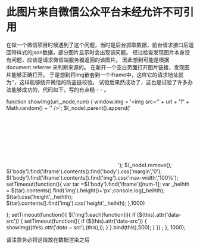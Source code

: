 # 此图片来自微信公众平台未经允许不可引用
 
 在做一个微信项目时候遇到了这个问题，当时是后台抓取数据，前台请求接口后返回带样式的json数据，部分图片显示时会出现该问题。
经过检查发现图片本身没有问题，应该是请求微信端服务器返回的该图片。
因此想到可能是根据 document.referrer 来判断来源的。 在新开一个空白页面打开图片链接，发现图片能够正确打开。
于是想到将img嵌套到一个iframe中，这样它的请求地址就为‘’，这样能够绕开微信的防盗链校验。
试验后果然成功了，这也是试验了许多办法能够成功的，代码如下，写的有点糙 - - 。


function showImg(url,_node,num) {
    window.img = '<img  src=\'' + url + '?' + Math.random() + '\' />';
    $(_node).parent().append('<iframe class="iframe-content"  src="javascript:parent.img;" frameBorder="0" scrolling="no" style="max-width: 100%;"></iframe>');
    $(_node).remove();
    $('body').find('iframe').contents().find('body').css('margin','0');
    $('body').find('iframe').contents().find('img').css('max-width','100%');
    setTimeout(function(){
        var tar =$('body').find('iframe')[num-1];
        var _heihth = $(tar).contents().find('img').height()+'px';console.log(_heihth);
        $(tar).css('height',_heihth);
        $(tar).contents().find('img').css('height',_heihth);
    },1000)

};
setTimeout(function(){
    $('img').each(function(i){
        if ($(this).attr('data-src')) {
            setTimeout(function(){
                if ($(this).attr('data-src')) {
                    showImg($(this).attr('data-src'),$(this),i);
                }
            }.bind(this),500);
        }
    }) ;
}, 1000);

请注意务必将这段放在数据渲染之后

